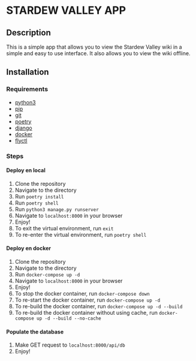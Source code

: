 # STARDEW VALLEY APP

## Description

This is a simple app that allows you to view the Stardew Valley wiki in a simple and easy to use interface. It also
allows you to view the wiki offline.

## Installation

### Requirements

- [python3](https://www.python.org/downloads/)
- [pip](https://pip.pypa.io/en/stable/installing/)
- [git](https://git-scm.com/downloads)
- [poetry](https://python-poetry.org/docs/#installation)
- [django](https://www.djangoproject.com/download/)
- [docker](https://docs.docker.com/get-docker/)
- [flyctl](https://fly.io/docs/getting-started/installing-flyctl/)

### Steps

#### Deploy en local

1. Clone the repository
2. Navigate to the directory
3. Run `poetry install`
4. Run `poetry shell`
5. Run `python3 manage.py runserver`
6. Navigate to `localhost:8000` in your browser
7. Enjoy!
8. To exit the virtual environment, run `exit`
9. To re-enter the virtual environment, run `poetry shell`

#### Deploy en docker

1. Clone the repository
2. Navigate to the directory
3. Run `docker-compose up -d`
4. Navigate to `localhost:8000` in your browser
5. Enjoy!
6. To stop the docker container, run `docker-compose down`
7. To re-start the docker container, run `docker-compose up -d`
8. To re-build the docker container, run `docker-compose up -d --build`
9. To re-build the docker container without using cache, run `docker-compose up -d --build --no-cache`

#### Populate the database

1. Make GET request to `localhost:8000/api/db`
2. Enjoy!